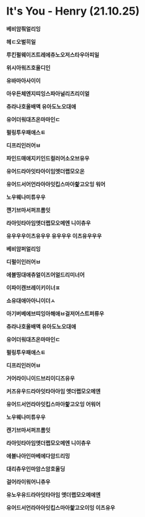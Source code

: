 # It's You - Henry (21.10.25)

**베비암풔얼리잉**

**헤ㄷ오벌히일**

**루킨펄웨이즈트레에츄노오저스타우아피일**

**위시아워즈호올디인**

**유바마아사이이**

**아우든체엔지띠잉스파아널리츠리이얼**

**츄라나호올배액 유아도노오대애** 

**유어더워대츠온마마인ㄷ**

**펄링투우패애스ㅌ**

**디프리인러어ㅂ**

**파인드매애지키인드컬러어소오브유우**

**유어드라아잇타아이임엣더랩모오온**

**유어드서어언라아아잇킵스마아핥고오잉 워어**

**노우웨나미튜우우**

**깬기브마서퍼프롬잇**

**라아잇타아임엣더랩모오메엔 니이츄우**

**유우우우이츠유우우 유우우우 이츠유우우우**



**베비암퍼얼리잉**

**디펄이인러어ㅂ**

**에블띵대애츄얼이즈어얼드리미너어**

**이파이캔브레이키이너ㅍ**

**쇼유대애아아니이더ㅅ**

**아기버베에브띠잉아해애ㅂ걸저어스트퍼류우**

**츄라나호올배액 유아도노오대애**

**유어더워대츠온마마인ㄷ**

**펄링투우패애스ㅌ**

**디프리인러어ㅂ**

**거어라이니이드브리이디즈유우**

**커즈유우드라아잇타아아임 엣더랩모오메엔**

**유어드서언라아잇킵스마아핥고오잉 어워어**

**노우웨나미튜우우**

**캔기브마서퍼프롬잇**

**라아잇타아임엣더랩모오메엔 니이츄우**



**에블나아인마베에다암드리밍**

**대리츄우인마암스암호올딩**

**걸어라이워어니츄우**

**유노우유드라아잇타아임 엣더랩모오메에엔**

**유어드서언라아아잇킵스마아핥고오이잉 이츠유우**
